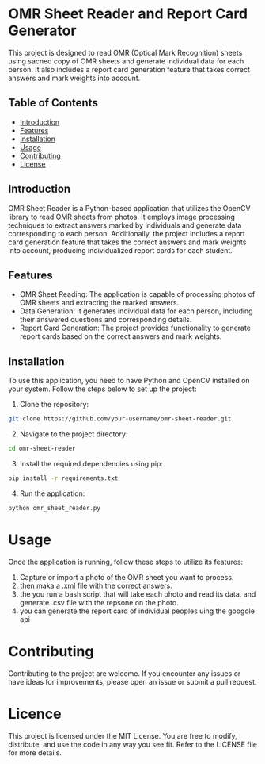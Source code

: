 # OMR Sheet Reader and Report Card Generator

This project is designed to read OMR (Optical Mark Recognition) sheets using sacned copy of OMR sheets and generate individual data for each person. It also includes a report card generation feature that takes correct answers and mark weights into account.

## Table of Contents
- [Introduction](#introduction)
- [Features](#features)
- [Installation](#installation)
- [Usage](#usage)
- [Contributing](#contributing)
- [License](#license)

## Introduction

OMR Sheet Reader is a Python-based application that utilizes the OpenCV library to read OMR sheets from photos. It employs image processing techniques to extract answers marked by individuals and generate data corresponding to each person. Additionally, the project includes a report card generation feature that takes the correct answers and mark weights into account, producing individualized report cards for each student.

## Features

- OMR Sheet Reading: The application is capable of processing photos of OMR sheets and extracting the marked answers.
- Data Generation: It generates individual data for each person, including their answered questions and corresponding details.
- Report Card Generation: The project provides functionality to generate report cards based on the correct answers and mark weights.

## Installation

To use this application, you need to have Python and OpenCV installed on your system. Follow the steps below to set up the project:

1. Clone the repository:

```bash
git clone https://github.com/your-username/omr-sheet-reader.git
```

2. Navigate to the project directory:
 
```bash
cd omr-sheet-reader
```

3. Install the required dependencies using pip:
```bash
pip install -r requirements.txt
```
4. Run the application:
```bash
python omr_sheet_reader.py
```
# Usage
Once the application is running, follow these steps to utilize its features:

1. Capture or import a photo of the OMR sheet you want to process. 
2. then maka a .xml file with the correct answers. 
3. the you run a bash script that will take each photo and read its data. and generate .csv file with the repsone on the photo. 
4. you can generate the report card of individual peoples uing the googole api

# Contributing 

Contributing to the project are welcome. If you encounter any issues or have ideas for improvements, please open an issue or submit a pull request. 

# Licence
This project is licensed under the MIT License. You are free to modify, distribute, and use the code in any way you see fit. Refer to the LICENSE file for more details.


